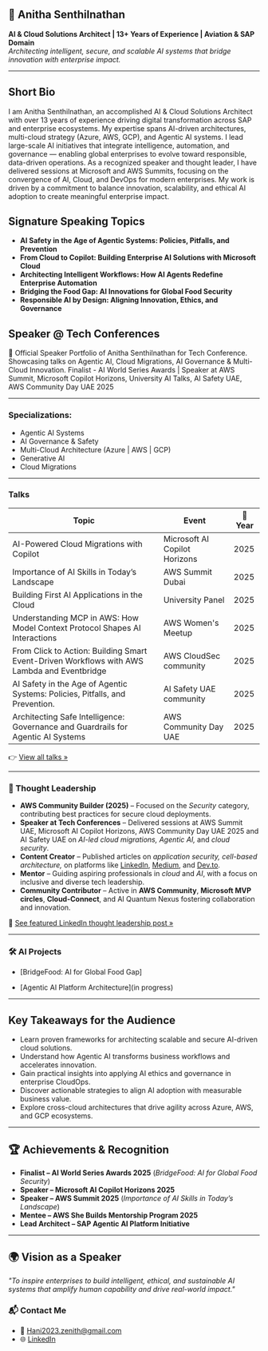 ## 🎤 Anitha Senthilnathan
**AI & Cloud Solutions Architect | 13+ Years of Experience | Aviation & SAP Domain**  
*Architecting intelligent, secure, and scalable AI systems that bridge innovation with enterprise impact.*

---

## Short Bio
I am Anitha Senthilnathan, an accomplished AI & Cloud Solutions Architect with over 13 years of experience driving digital transformation across SAP and enterprise ecosystems. My expertise spans AI-driven architectures, multi-cloud strategy (Azure, AWS, GCP), and Agentic AI systems. I lead large-scale AI initiatives that integrate intelligence, automation, and governance — enabling global enterprises to evolve toward responsible, data-driven operations.
As a recognized speaker and thought leader, I have delivered sessions at Microsoft and AWS Summits, focusing on the convergence of AI, Cloud, and DevOps for modern enterprises. My work is driven by a commitment to balance innovation, scalability, and ethical AI adoption to create meaningful enterprise impact.

## Signature Speaking Topics
- **AI Safety in the Age of Agentic Systems: Policies, Pitfalls, and Prevention**  
- **From Cloud to Copilot: Building Enterprise AI Solutions with Microsoft Cloud**  
- **Architecting Intelligent Workflows: How AI Agents Redefine Enterprise Automation**  
- **Bridging the Food Gap: AI Innovations for Global Food Security**  
- **Responsible AI by Design: Aligning Innovation, Ethics, and Governance**

## Speaker @ Tech Conferences
🎤 Official Speaker Portfolio of Anitha Senthilnathan for Tech Conference. Showcasing talks on Agentic AI, Cloud Migrations, AI Governance &amp; Multi-Cloud Innovation.
Finalist - AI World Series Awards | Speaker at AWS Summit, Microsoft Copilot Horizons, University AI Talks, AI Safety UAE, AWS Community Day UAE 2025

---

### Specializations:
- Agentic AI Systems
- AI Governance & Safety
- Multi-Cloud Architecture (Azure | AWS | GCP)
- Generative AI 
- Cloud Migrations

---

### Talks
| Topic | Event | 📅 Year |
|---|---|---|
| AI-Powered Cloud Migrations with Copilot | Microsoft AI Copilot Horizons | 2025 |
| Importance of AI Skills in Today’s Landscape | AWS Summit Dubai | 2025 |
| Building First AI Applications in the Cloud | University Panel | 2025 |
| Understanding MCP in AWS: How Model Context Protocol Shapes AI Interactions | AWS Women's Meetup | 2025 |
| From Click to Action: Building Smart Event-Driven Workflows with AWS Lambda and Eventbridge | AWS CloudSec community | 2025 |
| AI Safety in the Age of Agentic Systems: Policies, Pitfalls, and Prevention.| AI Safety UAE community | 2025 |
| Architecting Safe Intelligence: Governance and Guardrails for Agentic AI Systems | AWS Community Day UAE | 2025 |

👉 [View all talks »](./talks.md)

---

### 🧠 Thought Leadership
<!-- - AI Whitepaper: ["Agentic AI for Enterprise Workflows"](publications/agentic_ai_whitepaper.md) -->
<!-- - Blog: [AI Governance Explained](https://yourblog.com) -->
- **AWS Community Builder (2025)** – Focused on the *Security* category, contributing best practices for secure cloud deployments.
- **Speaker at Tech Conferences** – Delivered sessions at AWS Summit UAE, Microsoft AI Copilot Horizons, AWS Community Day UAE 2025 and AI Safety UAE on *AI-led cloud migrations, Agentic AI,* and *cloud security*.
- **Content Creator** – Published articles on *application security, cell-based architecture,*  on platforms like [LinkedIn](https://www.linkedin.com/in/anitha-senthilnathan/recent-activity/articles/), [Medium](https://medium.com/@hani2023.zenith), and [Dev.to](https://dev.to/anitha_senthilnathan).
- **Mentor** – Guiding aspiring professionals in *cloud* and *AI*, with a focus on inclusive and diverse tech leadership.
- **Community Contributor** – Active in **AWS Community**, **Microsoft MVP circles**, **Cloud-Connect**, and AI Quantum Nexus fostering collaboration and innovation.

🔗 [See featured LinkedIn thought leadership post »](https://www.linkedin.com/in/anitha-senthilnathan/) <!-- Replace with specific post URL if needed -->

---

### 🛠️ AI Projects
- [BridgeFood: AI for Global Food Gap]
<!-- (https://github.com/anithasenthil/bridgefood) -->
- [Agentic AI Platform Architecture](in progress)
<!-- (https://github.com/anithasenthil/agentic-ai-platform) -->

---

## Key Takeaways for the Audience
- Learn proven frameworks for architecting scalable and secure AI-driven cloud solutions.  
- Understand how Agentic AI transforms business workflows and accelerates innovation.  
- Gain practical insights into applying AI ethics and governance in enterprise CloudOps.  
- Discover actionable strategies to align AI adoption with measurable business value.  
- Explore cross-cloud architectures that drive agility across Azure, AWS, and GCP ecosystems.

---

## 🏆 Achievements & Recognition
- **Finalist – AI World Series Awards 2025** (*BridgeFood: AI for Global Food Security*)  
- **Speaker – Microsoft AI Copilot Horizons 2025**  
- **Speaker – AWS Summit 2025** (*Importance of AI Skills in Today’s Landscape*)  
- **Mentee – AWS She Builds Mentorship Program 2025**  
- **Lead Architect – SAP Agentic AI Platform Initiative**  

---

## 🌍 Vision as a Speaker
*"To inspire enterprises to build intelligent, ethical, and sustainable AI systems that amplify human capability and drive real-world impact."*

### 📬 Contact Me
- 📧 Hani2023.zenith@gmail.com
- 🌐 [LinkedIn](https://www.linkedin.com/in/anitha-senthilnathan/)
